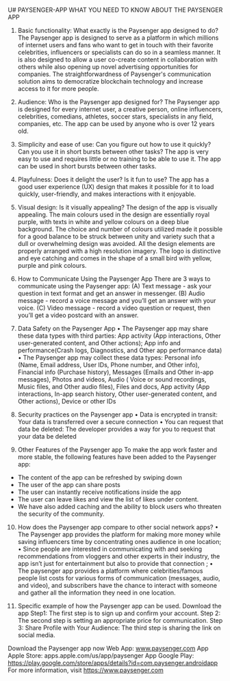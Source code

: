 U# PAYSENGER-APP
WHAT YOU NEED TO KNOW ABOUT THE PAYSENGER APP
1. Basic functionality: What exactly is the Paysenger app designed to do?
The Paysenger app is designed to serve as a platform in which millions of internet users and fans who want to get in touch with their favorite celebrities, influencers or specialists can do so in a seamless manner. It is also designed to allow a user co-create content in collaboration with others while also opening up novel advertising opportunities for companies. The straightforwardness of Paysenger's communication solution aims to democratize blockchain technology and increase access to it for more people.

2. Audience: Who is the Paysenger app designed for? 
The Paysenger app is designed for every internet user, a creative person, online influencers, celebrities, comedians, athletes, soccer stars, specialists in any field, companies, etc. The app can be used by anyone who is over 12 years old.

3. Simplicity and ease of use: Can you figure out how to use it quickly? Can you use it in short bursts between other tasks?
The app is very easy to use and requires little or no training to be able to use it. The app can be used in short bursts between other tasks. 

4. Playfulness: Does it delight the user? Is it fun to use?
The app has a good user experience (UX) design that makes it possible for it to load quickly, user-friendly, and makes interactions with it enjoyable.

5. Visual design: Is it visually appealing? 
The design of the app is visually appealing. The main colours used in the design are essentially royal purple, with texts in white and yellow colours on a deep blue background.  The choice and number of colours utilized made it possible for a good balance to be struck between unity and variety such that a dull or overwhelming design was avoided. All the design elements are properly arranged with a high resolution imagery. The logo is distinctive and eye catching and comes in the shape of a small bird with yellow, purple and pink colours. 

6. How to Communicate Using the Paysenger App
There are 3 ways to communicate using the Paysenger app:
 (A) Text message - ask your question in text format and get an answer in messenger.
(B) Audio message - record a voice message and you’ll get an answer with your voice.
(C) Video message - record a video question or request, then you’ll get a video postcard with an answer.

7. Data Safety on the Paysenger App
•	The Paysenger app may share these data types with third parties:  App activity (App interactions, Other user-generated content, and Other actions); App info and performance(Crash logs, Diagnostics, and Other app performance data) 
•	The Paysenger app may collect these data types:  Personal info (Name, Email address, User IDs, Phone number, and Other info), Financial info (Purchase history), Messages (Emails and Other in-app messages), Photos and videos, Audio ( Voice or sound recordings, Music files, and Other audio files), Files and docs, App activity (App interactions, In-app search history, Other user-generated content, and Other actions), Device or other IDs

8. Security practices on the Paysenger app
•	Data is encrypted in transit: Your data is transferred over a secure connection
•	You can request that data be deleted: The developer provides a way for you to request that your data be deleted
9. Other Features of the Paysenger app
To make the app work faster and more stable, the following features have been added to the Paysenger app:
- The content of the app can be refreshed by swiping down
- The user of the app can share posts
- The user can instantly receive notifications inside the app
- The user can leave likes and view the list of likes under content.
 - We have also added caching and the ability to block users who threaten the security of the community.
10. How does the Paysenger app compare to other social network apps?
•	The Paysenger app provides the platform for making more money while saving influencers time by concentrating ones audience in one location; 
•	Since people are interested in communicating with and seeking recommendations from vloggers and other experts in their industry, the app isn’t just for entertainment but also to provide that connection ; 
•	The paysenger app provides a platform where celebrities/famous people list costs for various forms of communication (messages, audio, and video), and subscribers have the chance to interact with someone and gather all the information they need in one location.

11. Specific example of how the Paysenger app can be used.
Download the app
Step1: The first step is to sign up and confirm your account.
Step 2: The second step is setting an appropriate price for communication.
Step 3: Share Profile with Your Audience: The third step is sharing  the link on social media.

Download the Paysenger app now
Web App: www.paysenger.com 
App Apple Store: apps.apple.com/us/app/paysenger 
App Google Play: https://play.google.com/store/apps/details?id=com.paysenger.androidapp 
For more information, visit https://www.paysenger.com 


